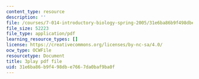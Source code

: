 ```yaml
---
content_type: resource
description: ''
file: /courses/7-014-introductory-biology-spring-2005/31e6ba86b9f498dbe7667da0baf9ba0f_Y8eEMYqkwz0.pdf
file_size: 52223
file_type: application/pdf
learning_resource_types: []
license: https://creativecommons.org/licenses/by-nc-sa/4.0/
ocw_type: OCWFile
resourcetype: Document
title: 3play pdf file
uid: 31e6ba86-b9f4-98db-e766-7da0baf9ba0f
---
```

